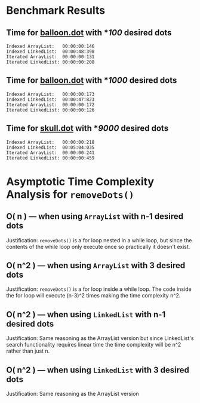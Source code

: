 # Benchmark Results

## Time for [balloon.dot](http://msoe.us/taylor/cs2852/balloon.dot) with **100* desired dots

```
Indexed ArrayList:   00:00:00:146
Indexed LinkedList:  00:00:48:398
Iterated ArrayList:  00:00:00:131
Iterated LinkedList: 00:00:00:208
```

## Time for [balloon.dot](http://msoe.us/taylor/cs2852/balloon.dot) with **1000* desired dots

```
Indexed ArrayList:   00:00:00:173
Indexed LinkedList:  00:00:47:823
Iterated ArrayList:  00:00:00:172
Iterated LinkedList: 00:00:00:126
```

## Time for [skull.dot](http://msoe.us/taylor/cs2852/skull.dot) with **9000* desired dots

```
Indexed ArrayList:   00:00:00:218
Indexed LinkedList:  00:05:04:035
Iterated ArrayList:  00:00:00:241
Iterated LinkedList: 00:00:00:459
```

# Asymptotic Time Complexity Analysis for `removeDots()`

## O( n ) &mdash; when using `ArrayList` with **n-1** desired dots

Justification: `removeDots()` is a for loop nested in a while loop, but since the contents of the while loop only execute once so practically it doesn't exist.

## O( n^2 ) &mdash; when using `ArrayList` with **3** desired dots

Justification: `removeDots()` is a for loop inside a while loop. The code inside the for loop will execute (n-3)^2 times making the time complexity n^2.

## O( n^2 ) &mdash; when using `LinkedList` with **n-1** desired dots

Justification: Same reasoning as the ArrayList version but since LinkedList's search functionality requires linear time the time complexity will be n^2 rather than just n.

## O( n^2 ) &mdash; when using `LinkedList` with **3** desired dots

Justification: Same reasoning as the ArrayList version